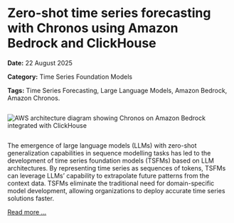 # Zero-shot time series forecasting with Chronos using Amazon Bedrock and ClickHouse

**Date:** 22 August 2025

**Category:** Time Series Foundation Models

**Tags:** Time Series Forecasting, Large Language Models, Amazon Bedrock, Amazon Chronos.

<img src="https://machine-learning-blog.s3.eu-west-2.amazonaws.com/chronos_bedrock/architecture_diagram.png" alt="AWS architecture diagram showing Chronos on Amazon Bedrock integrated with ClickHouse" style="margin: 1em 0em 1em 0em;">

The emergence of large language models (LLMs) with zero-shot generalization capabilities in sequence modelling tasks has led to the development of time series foundation models (TSFMs) based on LLM architectures. By representing time series as sequences of tokens, TSFMs can leverage LLMs’ capability to extrapolate future patterns from the context data. TSFMs eliminate the traditional need for domain-specific model development, allowing organizations to deploy accurate time series solutions faster.

[Read more ...](https://flaviagiammarino.com/blog/chronos_bedrock.html)